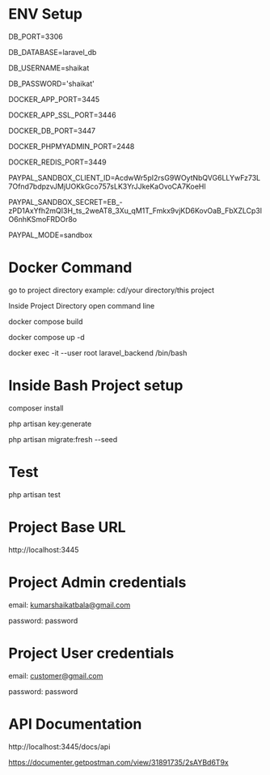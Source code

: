 
# ENV Setup
DB_PORT=3306

DB_DATABASE=laravel_db

DB_USERNAME=shaikat

DB_PASSWORD='shaikat'


DOCKER_APP_PORT=3445

DOCKER_APP_SSL_PORT=3446

DOCKER_DB_PORT=3447

DOCKER_PHPMYADMIN_PORT=2448

DOCKER_REDIS_PORT=3449

PAYPAL_SANDBOX_CLIENT_ID=AcdwWr5pI2rsG9WOytNbQVG6LLYwFz73L7Ofnd7bdpzvJMjUOKkGco757sLK3YrJJkeKaOvoCA7KoeHl


PAYPAL_SANDBOX_SECRET=EB_-zPD1AxYfh2mQI3H_ts_2weAT8_3Xu_qM1T_Fmkx9vjKD6KovOaB_FbXZLCp3lO6nhKSmoFRDOr8o


PAYPAL_MODE=sandbox

# Docker Command
go to project directory example: cd/your directory/this project

Inside Project Directory open command line

docker compose build

docker compose up -d

docker exec -it --user root laravel_backend /bin/bash

# Inside Bash Project setup

composer install

php artisan key:generate

php artisan migrate:fresh --seed

# Test
php artisan test



# Project Base URL
http://localhost:3445



# Project Admin credentials

email: kumarshaikatbala@gmail.com


password: password



# Project User credentials


email: customer@gmail.com

password: password

# API Documentation

http://localhost:3445/docs/api

https://documenter.getpostman.com/view/31891735/2sAYBd6T9x



